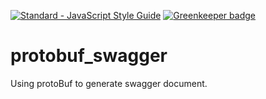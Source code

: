 [![Standard - JavaScript Style Guide]( https://cdn.rawgit.com/standard/standard/master/badge.svg )]( https://github.com/standard/standard ) [![Greenkeeper badge](https://badges.greenkeeper.io/AlfieriChou/protobuf_swagger.svg)](https://greenkeeper.io/)

# protobuf_swagger
Using protoBuf to generate swagger document.
